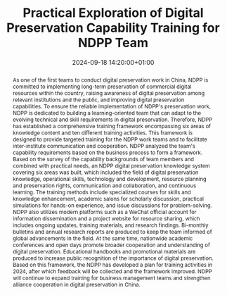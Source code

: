 ---
abstract: 'As one of the first teams to conduct digital preservation work in China,
  NDPP is committed to implementing long-term preservation of commercial digital resources
  within the country, raising awareness of digital preservation among relevant institutions
  and the public, and improving digital preservation capabilities. To ensure the reliable
  implementation of NDPP''s preservation work, NDPP is dedicated to building a learning-oriented
  team that can adapt to the evolving technical and skill requirements in digital
  preservation. Therefore, NDPP has established a comprehensive training framework
  encompassing six areas of knowledge content and ten different training activities.
  This framework is designed to provide targeted training for the NDPP work teams
  and to facilitate inter-institute communication and cooperation.

  NDPP analyzed the team''s capability requirements based on the business process
  to form a framework. Based on the survey of the capability backgrounds of team members
  and combined with practical needs, an NDPP digital preservation knowledge system
  covering six areas was built, which included the field of digital preservation knowledge,
  operational skills, technology and development, resource planning and preservation
  rights, communication and collaboration, and continuous learning.

  The training methods include specialized courses for skills and knowledge enhancement,
  academic salons for scholarly discussion, practical simulations for hands-on experience,
  and issue discussions for problem-solving. NDPP also utilizes modern platforms such
  as a WeChat official account for information dissemination and a project website
  for resource sharing, which includes ongoing updates, training materials, and research
  findings. Bi-monthly bulletins and annual research reports are produced to keep
  the team informed of global advancements in the field. At the same time, nationwide
  academic conferences and open days promote broader cooperation and understanding
  of digital preservation. Educational handbooks and promotional materials are produced
  to increase public recognition of the importance of digital preservation.

  Based on this framework, the NDPP has developed a plan for training activities in
  2024, after which feedback will be collected and the framework improved. NDPP will
  continue to expand training for business management teams and strengthen alliance
  cooperation in digital preservation in China.'
creators:
- Honghu Fu
- ' Zhenxin Wu'
date: 2024-09-18 14:20:00+01:00
document_url: https://doi.org/10.21428/5676bf2d.67a642b3
grand_parent: iPRES
institutions: []
keywords:
- governance, resourcing, and management for dp
- start 2 preserve
landing_page_url: https://ipres2024.pubpub.org/pub/58wecn1d/
language: eng
layout: publication
license: Creative Commons Attribution Share-Alike 4.0 (CC-BY-SA-4.0)
notes_url: https://docs.google.com/document/d/1F5cLyxQZ6P_CkzMkoLeaZt8aSUutVAQYYU9OJt6ak7M/edit#heading=h.aar4tupij1po
parent: iPRES 2024
publication_type: paper
size: null
slides_url: ''
source_name: iPRES
stream_url: https://www.archief.vlaanderen.be/archief/records/dossiers/5acb210228ce4315ae650812d056a482329eb83ed2dc42398a51505dc153be81/documents/70e6a71cd819497fafd29ee52614bc920a15d919219a4c54887e6c7d5a8a3bf7
title: Practical Exploration of Digital Preservation Capability Training for  NDPP
  Team
year: 2024
---